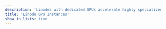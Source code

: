 ```yaml
---
description: 'Linodes with dedicated GPUs accelerate highly specialized applications such as machine learning, AI, and video transcoding.'
title: 'Linode GPU Instances'
show_in_lists: true
---
```

